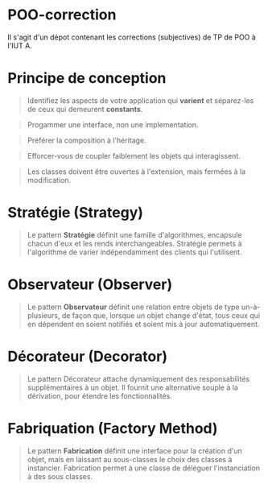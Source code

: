 # POO-correction

Il s'agit d'un dépot contenant les corrections (subjectives) de TP de POO à l'IUT A.

# Principe de conception


> Identifiez les aspects de votre application qui **varient** et
  séparez-les de ceux qui demeurent **constants**.
  
> Progammer une interface, non une implementation.

> Préférer la composition à l'héritage.

> Efforcer-vous de coupler faiblement les objets qui interagissent.

> Les classes doivent être ouvertes à l'extension, mais fermées à la modification.

# Stratégie (Strategy)

> Le pattern **Stratégie** définit une famille d'algorithmes, encapsule chacun d'eux et les rends interchangeables.
Stratégie permets à l'algorithme de varier indépendamment des clients qui l'utilisent.

# Observateur (Observer)

> Le pattern **Observateur** définit une relation entre objets de type un-à-plusieurs, de façon que,
lorsque un objet change d'état, tous ceux qui en dépendent en soient notifiés et soient mis à jour automatiquement.

# Décorateur (Decorator)

> Le pattern Décorateur attache dynamiquement des responsabilités supplémentaires à un objet. Il fournit
une alternative souple à la dérivation, pour étendre les fonctionnalités.

# Fabriquation (Factory Method)

> Le pattern **Fabrication** définit une interface pour la création d'un objet, mais en laissant au sous-classes le choix des classes à instancier. Fabrication permet à une classe de déléguer l'instanciation à des sous classes.
